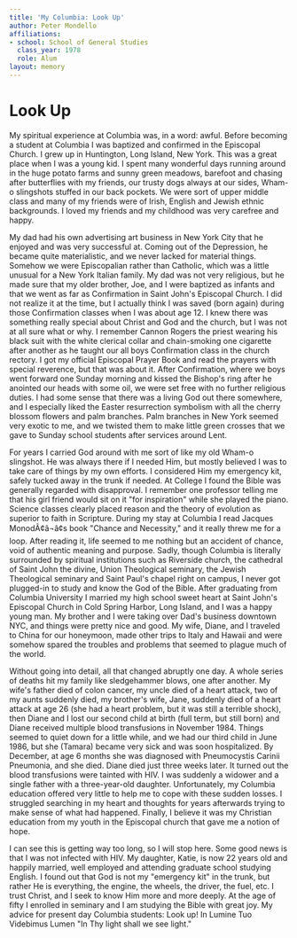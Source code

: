```yaml
---
title: 'My Columbia: Look Up'
author: Peter Mondello
affiliations:
- school: School of General Studies
  class_year: 1978
  role: Alum
layout: memory
---
```


# Look Up

My spiritual experience at Columbia was, in a word: awful. Before becoming a student at Columbia I was baptized and confirmed in the Episcopal Church. I grew up in Huntington, Long Island, New York. This was a great place when I was a young kid. I spent many wonderful days running around in the huge potato farms and sunny green meadows, barefoot and chasing after butterflies with my friends, our trusty dogs always at our sides, Wham-o slingshots stuffed in our back pockets. We were sort of upper middle class and many of my friends were of Irish, English and Jewish ethnic backgrounds. I loved my friends and my childhood was very carefree and happy.

My dad had his own advertising art business in New York City that he enjoyed and was very successful at. Coming out of the Depression, he became quite materialistic, and we never lacked for material things. Somehow we were Episcopalian rather than Catholic, which was a little unusual for a New York Italian family. My dad was not very religious, but he made sure that my older brother, Joe, and I were baptized as infants and that we went as far as Confirmation in Saint John's Episcopal Church. I did not realize it at the time, but I actually think I was saved (born again) during those Confirmation classes when I was about age 12. I knew there was something really special about Christ and God and the church, but I was not at all sure what or why. I remember Cannon Rogers the priest wearing his black suit with the white clerical collar and chain-smoking one cigarette after another as he taught our all boys Confirmation class in the church rectory. I got my official Episcopal Prayer Book and read the prayers with special reverence, but that was about it. After Confirmation, where we boys went forward one Sunday morning and kissed the Bishop's ring after he anointed our heads with some oil, we were set free with no further religious duties. I had some sense that there was a living God out there somewhere, and I especially liked the Easter resurrection symbolism with all the cherry blossom flowers and palm branches. Palm branches in New York seemed very exotic to me, and we twisted them to make little green crosses that we gave to Sunday school students after services around Lent.

For years I carried God around with me sort of like my old Wham-o slingshot. He was always there if I needed Him, but mostly believed I was to take care of things by my own efforts. I considered Him my emergency kit, safely tucked away in the trunk if needed. At College I found the Bible was generally regarded with disapproval. I remember one professor telling me that his girl friend would sit on it "for inspiration" while she played the piano. Science classes clearly placed reason and the theory of evolution as superior to faith in Scripture. During my stay at Columbia I read Jacques MonodÃ¢â¬â¢s book "Chance and Necessity," and it really threw me for a loop. After reading it, life seemed to me nothing but an accident of chance, void of authentic meaning and purpose. Sadly, though Columbia is literally surrounded by spiritual institutions such as Riverside church, the cathedral of Saint John the divine, Union Theological seminary, the Jewish Theological seminary and Saint Paul's chapel right on campus, I never got plugged-in to study and know the God of the Bible. After graduating from Columbia University I married my high school sweet heart at Saint John's Episcopal Church in Cold Spring Harbor, Long Island, and I was a happy young man. My brother and I were taking over Dad's business downtown NYC, and things were pretty nice and good. My wife, Diane, and I traveled to China for our honeymoon, made other trips to Italy and Hawaii and were somehow spared the troubles and problems that seemed to plague much of the world.

Without going into detail, all that changed abruptly one day. A whole series of deaths hit my family like sledgehammer blows, one after another. My wife's father died of colon cancer, my uncle died of a heart attack, two of my aunts suddenly died, my brother's wife, Jane, suddenly died of a heart attack at age 26 (she had a heart problem, but it was still a terrible shock), then Diane and I lost our second child at birth (full term, but still born) and Diane received multiple blood transfusions in November 1984. Things seemed to quiet down for a little while, and we had our third child in June 1986, but she (Tamara) became very sick and was soon hospitalized. By December, at age 6 months she was diagnosed with Pneumocystis Carinii Pneumonia, and she died. Diane died just three weeks later. It turned out the blood transfusions were tainted with HIV. I was suddenly a widower and a single father with a three-year-old daughter. Unfortunately, my Columbia education offered very little to help me to cope with these sudden losses. I struggled searching in my heart and thoughts for years afterwards trying to make sense of what had happened. Finally, I believe it was my Christian education from my youth in the Episcopal church that gave me a notion of hope.

I can see this is getting way too long, so I will stop here. Some good news is that I was not infected with HIV. My daughter, Katie, is now 22 years old and happily married, well employed and attending graduate school studying English. I found out that God is not my "emergency kit" in the trunk, but rather He is everything, the engine, the wheels, the driver, the fuel, etc. I trust Christ, and I seek to know Him more and more deeply. At the age of fifty I enrolled in seminary and I am studying the Bible with great joy. My advice for present day Columbia students: Look up! In Lumine Tuo Videbimus Lumen "In Thy light shall we see light."
